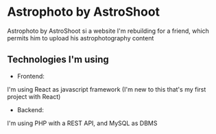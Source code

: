 # Astrophoto by AstroShoot

Astrophoto by AstroShoot si a website I'm rebuilding for a friend, which permits him to upload his astrophotography content

## Technologies I'm using

* Frontend:

I'm using React as javascript framework (I'm new to this that's my first project with React)

* Backend:

I'm using PHP with a REST API, and MySQL as DBMS


